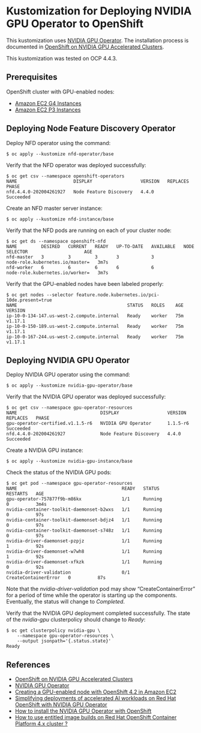 # Kustomization for Deploying NVIDIA GPU Operator to OpenShift

This kustomization uses [NVIDIA GPU Operator](https://github.com/NVIDIA/gpu-operator). The installation process is documented in [OpenShift on NVIDIA GPU Accelerated Clusters](https://docs.nvidia.com/datacenter/kubernetes/openshift-on-gpu-install-guide/index.html).

This kustomization was tested on OCP 4.4.3.

## Prerequisites

OpenShift cluster with GPU-enabled nodes:

* [Amazon EC2 G4 Instances](https://aws.amazon.com/ec2/instance-types/g4/)
* [Amazon EC2 P3 Instances](https://aws.amazon.com/ec2/instance-types/p3/)

## Deploying Node Feature Discovery Operator

Deploy NFD operator using the command:

```
$ oc apply --kustomize nfd-operator/base
```

Verify that the NFD operator was deployed successfully:

```
$ oc get csv --namespace openshift-operators
NAME                     DISPLAY                  VERSION   REPLACES   PHASE
nfd.4.4.0-202004261927   Node Feature Discovery   4.4.0                Succeeded
```
Create an NFD master server instance:

```
$ oc apply --kustomize nfd-instance/base
```

Verify that the NFD pods are running on each of your cluster node:

```
$ oc get ds --namespace openshift-nfd
NAME         DESIRED   CURRENT   READY   UP-TO-DATE   AVAILABLE   NODE SELECTOR                     AGE
nfd-master   3         3         3       3            3           node-role.kubernetes.io/master=   3m7s
nfd-worker   6         6         6       6            6           node-role.kubernetes.io/worker=   3m7s
```

Verify that the GPU-enabled nodes have been labeled properly:

```
$ oc get nodes --selector feature.node.kubernetes.io/pci-10de.present=true
NAME                                         STATUS   ROLES    AGE   VERSION
ip-10-0-134-147.us-west-2.compute.internal   Ready    worker   75m   v1.17.1
ip-10-0-150-189.us-west-2.compute.internal   Ready    worker   75m   v1.17.1
ip-10-0-167-244.us-west-2.compute.internal   Ready    worker   75m   v1.17.1
```

## Deploying NVIDIA GPU Operator

Deploy NVIDIA GPU operator using the command:

```
$ oc apply --kustomize nvidia-gpu-operator/base
```

Verify that the NVIDIA GPU operator was deployed successfully:

```
$ oc get csv --namespace gpu-operator-resources
NAME                               DISPLAY                  VERSION    REPLACES   PHASE
gpu-operator-certified.v1.1.5-r6   NVIDIA GPU Operator      1.1.5-r6              Succeeded
nfd.4.4.0-202004261927             Node Feature Discovery   4.4.0                 Succeeded
```

Create a NVIDIA GPU instance:

```
$ oc apply --kustomize nvidia-gpu-instance/base
```

Check the status of the NVIDIA GPU pods:

```
$ oc get pod --namespace gpu-operator-resources
NAME                                       READY   STATUS                 RESTARTS   AGE
gpu-operator-757877f9b-m86kx               1/1     Running                0          3m4s
nvidia-container-toolkit-daemonset-b2wxs   1/1     Running                0          97s
nvidia-container-toolkit-daemonset-bdjz4   1/1     Running                0          97s
nvidia-container-toolkit-daemonset-s748z   1/1     Running                0          97s
nvidia-driver-daemonset-pzpjz              1/1     Running                1          92s
nvidia-driver-daemonset-w7wh8              1/1     Running                1          92s
nvidia-driver-daemonset-xfkzk              1/1     Running                0          92s
nvidia-driver-validation                   0/1     CreateContainerError   0          87s
```

Note that the *nvidia-driver-validation* pod may show “CreateContainerError” for a period of time while the operator is starting up the components. Eventually, the status will change to *Completed*.

Verify that the NVIDIA GPU deployment completed successfully. The state of the *nvidia-gpu* clusterpolicy should change to *Ready*:

```
$ oc get clusterpolicy nvidia-gpu \
    --namespace gpu-operator-resources \
    --output jsonpath='{.status.state}'
Ready
```

## References

* [OpenShift on NVIDIA GPU Accelerated Clusters](https://docs.nvidia.com/datacenter/kubernetes/openshift-on-gpu-install-guide/index.html)
* [NVIDIA GPU Operator](https://github.com/NVIDIA/gpu-operator)
* [Creating a GPU-enabled node with OpenShift 4.2 in Amazon EC2](https://www.openshift.com/blog/creating-a-gpu-enabled-node-with-openshift-4-2-in-amazon-ec2)
* [Simplifying deployments of accelerated AI workloads on Red Hat OpenShift with NVIDIA GPU Operator](https://www.openshift.com/blog/simplifying-deployments-of-accelerated-ai-workloads-on-red-hat-openshift-with-nvidia-gpu-operator)
* [How to install the NVIDIA GPU Operator with OpenShift](https://access.redhat.com/solutions/4908611)
* [How to use entitled image builds on Red Hat OpenShift Container Platform 4.x cluster ?](https://access.redhat.com/solutions/4908771)
